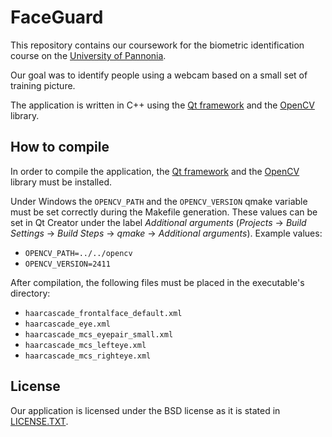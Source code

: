FaceGuard 
=======================

This repository contains our coursework for the biometric identification course on the [University of Pannonia](http://www.uni-pannon.hu/).

Our goal was to identify people using a webcam based on a small set of training picture.

The application is written in C++ using the [Qt framework](http://www.qt.io/download-open-source/) and the [OpenCV](http://opencv.org/downloads.html) library.

How to compile
---------------

In order to compile the application, the [Qt framework](http://www.qt.io/download-open-source/) and the [OpenCV](http://opencv.org/downloads.html) library must be installed.

Under Windows the `OPENCV_PATH` and the `OPENCV_VERSION` qmake variable must be set correctly during the Makefile generation.
These values can be set in Qt Creator under the label _Additional arguments_ (_Projects_ → _Build Settings_ → _Build Steps_ → _qmake_ → _Additional arguments_).
Example values:

 - `OPENCV_PATH=../../opencv`
 - `OPENCV_VERSION=2411`

After compilation, the following files must be placed in the executable's directory:
- `haarcascade_frontalface_default.xml`
- `haarcascade_eye.xml`
- `haarcascade_mcs_eyepair_small.xml`
- `haarcascade_mcs_lefteye.xml`
- `haarcascade_mcs_righteye.xml`

License
-------------

Our application is licensed under the BSD license as it is stated in [LICENSE.TXT](LICENSE.TXT).
